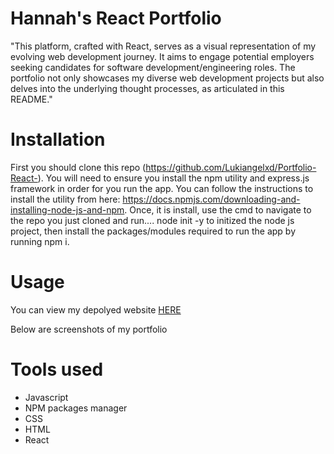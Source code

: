 # Hannah's React Portfolio
"This platform, crafted with React, serves as a visual representation of my evolving web development journey. It aims to engage potential employers seeking candidates for software development/engineering roles. The portfolio not only showcases my diverse web development projects but also delves into the underlying thought processes, as articulated in this README."

# Installation 
First you should clone this repo (https://github.com/Lukiangelxd/Portfolio-React-). You will need to ensure you install the npm utility and express.js framework in order for you run the app. You can follow the instructions to install the utility from here: https://docs.npmjs.com/downloading-and-installing-node-js-and-npm. Once, it is install, use the cmd to navigate to the repo you just cloned and run.... node init -y to initized the node js project, then install the packages/modules required to run the app by running npm i.

# Usage

You can view my depolyed website [HERE]()

Below are screenshots of my portfolio

# Tools used
- Javascript
- NPM packages manager
- CSS
- HTML
- React
